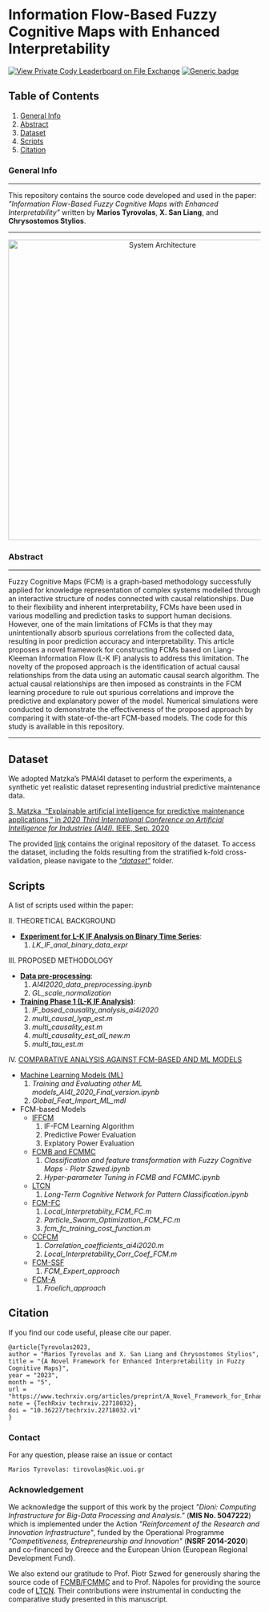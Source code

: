 # Information Flow-Based Fuzzy Cognitive Maps with Enhanced Interpretability
[![View Private Cody Leaderboard on File Exchange](https://www.mathworks.com/matlabcentral/images/matlab-file-exchange.svg)](https://www.mathworks.com/products/matlab.html) [![Generic badge](https://img.shields.io/badge/Python-Powered-<COLOR>.svg)](https://www.python.org/)


## Table of Contents
1. [General Info](#general-info)
2. [Abstract](#abstract)
3. [Dataset](#dataset)
4. [Scripts](#scripts)
5. [Citation](#citation)

### General Info
***
This repository contains the source code developed and used in the paper: *"Information Flow-Based Fuzzy Cognitive Maps with Enhanced Interpretability"* written by **Marios Tyrovolas**, **X. San Liang**, and **Chrysostomos Stylios**. 
***

<p align="center">
<img src="Assets/System_Architecture/System_Architecture.png" alt="System Architecture" width="600">
</p>

### Abstract
***
Fuzzy Cognitive Maps (FCM) is a graph-based methodology successfully applied for knowledge representation of complex systems modelled through an interactive structure of nodes connected with causal relationships. Due to their flexibility and inherent interpretability, FCMs have been used in various modelling and prediction tasks to support human decisions. However, one of the main limitations of FCMs is that they may unintentionally absorb spurious correlations from the collected data, resulting in poor prediction accuracy and interpretability. This article proposes a novel framework for constructing FCMs based on Liang-Kleeman Information Flow (L-K IF) analysis to address this limitation. The novelty of the proposed approach is the identification of actual causal relationships from the data using an automatic causal search algorithm.  The actual causal relationships are then imposed as constraints in the FCM learning procedure to rule out spurious correlations and improve the predictive and explanatory power of the model. Numerical simulations were conducted to demonstrate the effectiveness of the proposed approach by comparing it with state-of-the-art FCM-based models. The code for this study is available in this repository.
***

## Dataset

We adopted Matzka’s PMAI4I dataset to perform the experiments, a synthetic yet realistic dataset representing industrial predictive maintenance data.

[S. Matzka, “Explainable artificial intelligence for predictive maintenance applications,” in *2020 Third International Conference on Artificial Intelligence for Industries (AI4I).* IEEE, Sep. 2020](https://ieeexplore.ieee.org/document/9253083)

The provided [link](https://archive.ics.uci.edu/dataset/601/ai4i+2020+predictive+maintenance+dataset) contains the original repository of the dataset. To access the dataset, including the folds resulting from the stratified k-fold cross-validation, please navigate to the [*"dataset"*](https://github.com/marios-tyrovolas/A-Novel-Framework-for-Enhanced-Interpretability-in-Fuzzy-Cognitive-Maps/tree/main/dataset) folder.

## Scripts

A list of scripts used within the paper:

II. THEORETICAL BACKGROUND

* [**Experiment for L-K IF Analysis on Binary Time Series**](https://github.com/marios-tyrovolas/Information-Flow-Based-Fuzzy-Cognitive-Maps-with-Enhanced-Interpretability/tree/main/LK_IF_anal_binary_data_expr): 
  1. *LK_IF_anal_binary_data_expr*

III. PROPOSED METHODOLOGY

* [**Data pre-processing**](https://github.com/marios-tyrovolas/Information-Flow-Based-Fuzzy-Cognitive-Maps-with-Enhanced-Interpretability/tree/main/data_preprocessing): 
  1. *AI4I2020_data_preprocessing.ipynb*
  2. *GL_scale_normalization* 
* [**Training Phase 1 (L-K IF Analysis)**](https://github.com/marios-tyrovolas/Information-Flow-Based-Fuzzy-Cognitive-Maps-with-Enhanced-Interpretability/tree/main/IF_based_causality_analysis_ai4i2020):
  1. *IF_based_causality_analysis_ai4i2020* 
  2. *multi_causal_lyap_est.m*
  3. *multi_causality_est.m*
  4. *multi_causality_est_all_new.m*
  5. *multi_tau_est.m*

IV. [COMPARATIVE ANALYSIS AGAINST FCM-BASED AND ML MODELS](https://github.com/marios-tyrovolas/Information-Flow-Based-Fuzzy-Cognitive-Maps-with-Enhanced-Interpretability/tree/main/experimental_setup)
  
   * [Machine Learning Models (ML)](https://github.com/marios-tyrovolas/Information-Flow-Based-Fuzzy-Cognitive-Maps-with-Enhanced-Interpretability/tree/main/experimental_setup/ML)
     1. *Training and Evaluating other ML models_AI4I_2020_Final_version.ipynb*
     2. *Global_Feat_Import_ML_mdl*
  * FCM-based Models
    * [IFFCM](https://github.com/marios-tyrovolas/Information-Flow-Based-Fuzzy-Cognitive-Maps-with-Enhanced-Interpretability/tree/main/experimental_setup/IFFCM)
      1. IF-FCM Learning Algorithm
      3. Predictive Power Evaluation
      4. Explatory Power Evaluation
    * [FCMB and FCMMC](https://github.com/marios-tyrovolas/Information-Flow-Based-Fuzzy-Cognitive-Maps-with-Enhanced-Interpretability/tree/main/experimental_setup/FCMB_FCMMC)
      1. *Classification and feature transformation with Fuzzy Cognitive Maps - Piotr Szwed.ipynb*
      2. *Hyper-parameter Tuning in FCMB and FCMMC.ipynb*
    * [LTCN](https://github.com/marios-tyrovolas/Information-Flow-Based-Fuzzy-Cognitive-Maps-with-Enhanced-Interpretability/tree/main/experimental_setup/LTCN)
      1. *Long-Term Cognitive Network for Pattern Classification.ipynb*
    * [FCM-FC](https://github.com/marios-tyrovolas/Information-Flow-Based-Fuzzy-Cognitive-Maps-with-Enhanced-Interpretability/tree/main/experimental_setup/FCM_FC)
      1. *Local_Interpretabiity_FCM_FC.m*
      2. *Particle_Swarm_Optimization_FCM_FC.m*
      3. *fcm_fc_training_cost_function.m*
    * [CCFCM](https://github.com/marios-tyrovolas/Information-Flow-Based-Fuzzy-Cognitive-Maps-with-Enhanced-Interpretability/tree/main/experimental_setup/CCFCM)
      1. *Correlation_coefficients_ai4i2020.m*
      2. *Local_Interpretability_Corr_Coef_FCM.m*
    * [FCM-SSF](https://github.com/marios-tyrovolas/Information-Flow-Based-Fuzzy-Cognitive-Maps-with-Enhanced-Interpretability/tree/main/experimental_setup/FCM_Expert_approach)
      1. *FCM_Expert_approach*
    * [FCM-A](https://github.com/marios-tyrovolas/Information-Flow-Based-Fuzzy-Cognitive-Maps-with-Enhanced-Interpretability/tree/main/experimental_setup/Froelich_approach)
      1. *Froelich_approach*

## Citation

If you find our code useful, please cite our paper. 

```
@article{Tyrovolas2023,
author = "Marios Tyrovolas and X. San Liang and Chrysostomos Stylios",
title = "{A Novel Framework for Enhanced Interpretability in Fuzzy Cognitive Maps}",
year = "2023",
month = "5",
url = "https://www.techrxiv.org/articles/preprint/A_Novel_Framework_for_Enhanced_Interpretability_in_Fuzzy_Cognitive_Maps/22718032",
note = {TechRxiv techrxiv.22718032},
doi = "10.36227/techrxiv.22718032.v1"
}
```

### Contact

For any question, please raise an issue or contact

```
Marios Tyrovolas: tirovolas@kic.uoi.gr
```
### Acknowledgement

We acknowledge the support of this work by the project *"Dioni: Computing Infrastructure for Big-Data Processing and Analysis."* (**MIS No. 5047222**) which is implemented under the Action *"Reinforcement of the Research and Innovation Infrastructure"*, funded by the Operational Programme *"Competitiveness, Entrepreneurship and Innovation"* (**NSRF 2014-2020**) and co-financed by Greece and the European Union (European Regional Development Fund).

We also extend our gratitude to Prof. Piotr Szwed for generously sharing the source code of [FCMB/FCMMC](https://github.com/pszwed-ai/fcm_classifier_transformer) and to Prof. Nápoles for providing the source code of [LTCN](https://github.com/gnapoles/ltcn-classifier). Their contributions were instrumental in conducting the comparative study presented in this manuscript.

